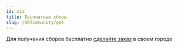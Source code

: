 ```yaml
---
id: mix
title: Бесплатные сборы
slug: /ARTimmunity/get
---
```


Для получения сборов бесплатно [сделайте заказ](https://lk.amrita.center/mix/null) в своем городе 
